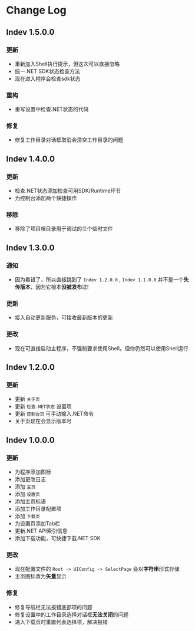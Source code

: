 # Change Log

## Indev 1.5.0.0
### 更新
- 重新加入Shell执行提示，但这次可以直接忽略
- 统一.NET SDK状态检查方法
- 现在进入程序会检查sdk状态
### 重构
- 重写设置中检查.NET状态的代码
### 修复
- 修复工作目录对话框取消会清空工作目录的问题



## Indev 1.4.0.0
### 更新
- 检查.NET状态添加检查可用SDK/Runtime环节
- 为控制台添加两个快捷操作
### 移除
- 移除了项目根目录用于调试的三个临时文件



## Indev 1.3.0.0
### 通知
- 因为看错了，所以直接跳到了 `Indev 1.2.0.0` , `Indev 1.1.0.0` 并不是一个**失传版本**，因为它根本**没被发布**过!
### 更新
- 接入自动更新服务，可接收最新版本的更新
### 更改
- 现在可直接启动主程序，不强制要求使用Shell。但你仍然可以使用Shell运行



## Indev 1.2.0.0
### 更新
- 更新 `关于页`
- 更新 `检查.NET状态` 设置项
- 更新 `控制台页` 可手动输入.NET命令
- 关于页现在会显示版本号



## Indev 1.0.0.0
### 更新
- 为程序添加图标
- 添加更改日志
- 添加 `主页`
- 添加 `设置页`
- 添加主页标语
- 添加工作目录配置项
- 添加 `下载页`
- 为设置页添加Tab栏
- 更新.NET API索引信息
- 添加下载功能，可快捷下载.NET SDK
### 更改
- 现在配置文件的 `Root -> UIConfig -> SelectPage` 会以**字符串**形式存储
- 主页图标改为**矢量**显示
### 修复
- 修复导航栏无法报错底部项的问题
- 修复设置中的工作目录选择对话框**无法关闭**的问题
- 进入下载页时重置列表选择项，解决报错